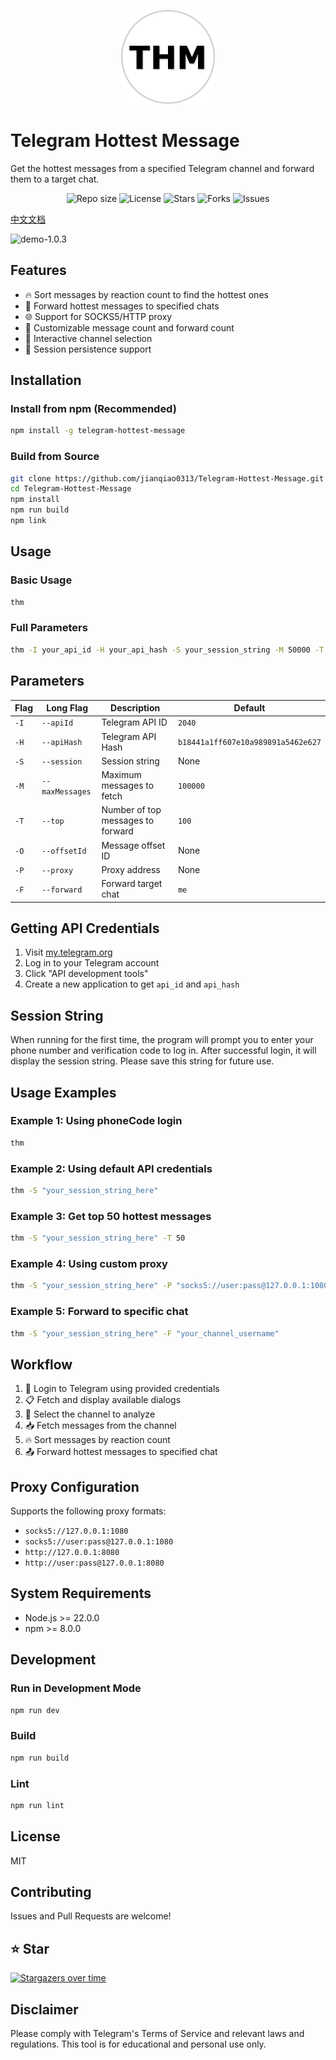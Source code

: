 <p align="center">
  <img src="assets/logo.png" alt="logo" width="150" height="150"/>
</p>

# Telegram Hottest Message

Get the hottest messages from a specified Telegram channel and forward them to a target chat.

<div align="center">

  <!-- 项目信息 -->
  <img src="https://img.shields.io/github/repo-size/jianqiao0313/Telegram-Hottest-Message" alt="Repo size" />
  <img src="https://img.shields.io/github/license/jianqiao0313/Telegram-Hottest-Message" alt="License" />

  <!-- 社交统计 -->
  <img src="https://img.shields.io/github/stars/jianqiao0313/Telegram-Hottest-Message?style=social" alt="Stars" />
  <img src="https://img.shields.io/github/forks/jianqiao0313/Telegram-Hottest-Message?style=social" alt="Forks" />
  <img src="https://img.shields.io/github/issues/jianqiao0313/Telegram-Hottest-Message" alt="Issues" />

</div>

[中文文档](https://github.com/jianqiao0313/Telegram-Hottest-Message/blob/main/README.zh-CN.md)

![demo-1.0.3](https://static.gezichenshan.top/public/thm-1.0.3.gif)

## Features

- 🔥 Sort messages by reaction count to find the hottest ones
- 📨 Forward hottest messages to specified chats
- 🌐 Support for SOCKS5/HTTP proxy
- 🎯 Customizable message count and forward count
- 📱 Interactive channel selection
- 💾 Session persistence support

## Installation

### Install from npm (Recommended)

```bash
npm install -g telegram-hottest-message
```

### Build from Source

```bash
git clone https://github.com/jianqiao0313/Telegram-Hottest-Message.git
cd Telegram-Hottest-Message
npm install
npm run build
npm link
```

## Usage

### Basic Usage

```bash
thm
```

### Full Parameters

```bash
thm -I your_api_id -H your_api_hash -S your_session_string -M 50000 -T 20 -P socks5://[user:pass@]127.0.0.1:7890 -F me
```

## Parameters

| Flag | Long Flag | Description | Default |
|------|-----------|-------------|---------|
| `-I` | `--apiId` | Telegram API ID | `2040` |
| `-H` | `--apiHash` | Telegram API Hash | `b18441a1ff607e10a989891a5462e627` |
| `-S` | `--session` | Session string | None |
| `-M` | `--maxMessages` | Maximum messages to fetch | `100000` |
| `-T` | `--top` | Number of top messages to forward | `100` |
| `-O` | `--offsetId` | Message offset ID | None |
| `-P` | `--proxy` | Proxy address | None |
| `-F` | `--forward` | Forward target chat | `me` |

## Getting API Credentials

1. Visit [my.telegram.org](https://my.telegram.org)
2. Log in to your Telegram account
3. Click "API development tools"
4. Create a new application to get `api_id` and `api_hash`

## Session String

When running for the first time, the program will prompt you to enter your phone number and verification code to log in. After successful login, it will display the session string. Please save this string for future use.

## Usage Examples

### Example 1: Using phoneCode login

```bash
thm
```

### Example 2: Using default API credentials

```bash
thm -S "your_session_string_here"
```

### Example 3: Get top 50 hottest messages

```bash
thm -S "your_session_string_here" -T 50
```

### Example 4: Using custom proxy

```bash
thm -S "your_session_string_here" -P "socks5://user:pass@127.0.0.1:1080"
```

### Example 5: Forward to specific chat

```bash
thm -S "your_session_string_here" -F "your_channel_username"
```

## Workflow

1. 🔐 Login to Telegram using provided credentials
2. 📋 Fetch and display available dialogs
3. 🎯 Select the channel to analyze
4. 📥 Fetch messages from the channel
5. 🔥 Sort messages by reaction count
6. 📤 Forward hottest messages to specified chat

## Proxy Configuration

Supports the following proxy formats:

- `socks5://127.0.0.1:1080`
- `socks5://user:pass@127.0.0.1:1080`
- `http://127.0.0.1:8080`
- `http://user:pass@127.0.0.1:8080`

## System Requirements

- Node.js >= 22.0.0
- npm >= 8.0.0

## Development

### Run in Development Mode

```bash
npm run dev
```

### Build

```bash
npm run build
```

### Lint

```bash
npm run lint
```

## License

MIT

## Contributing

Issues and Pull Requests are welcome!

## ⭐ Star

[![Stargazers over time](https://starchart.cc/jianqiao0313/Telegram-Hottest-Message.svg?variant=adaptive)](https://starchart.cc/jianqiao0313/Telegram-Hottest-Message)

## Disclaimer

Please comply with Telegram's Terms of Service and relevant laws and regulations. This tool is for educational and personal use only.
